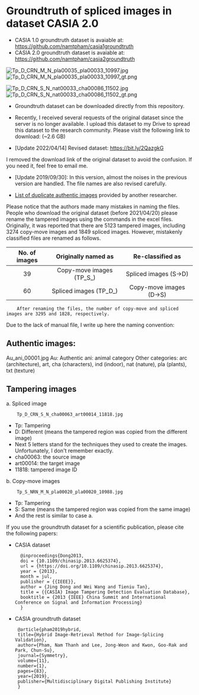 # Groundtruth of spliced images in dataset CASIA 2.0

* CASIA 1.0 groundtruth dataset is avaiable at: https://github.com/namtpham/casia1groundtruth
* CASIA 2.0 groundtruth dataset is avaiable at: https://github.com/namtpham/casia2groundtruth


![Tp_D_CRN_M_N_pla00035_pla00033_10997.jpg](https://i.imgur.com/7AmV8Wx.jpg)
![Tp_D_CRN_M_N_pla00035_pla00033_10997_gt.png](https://i.imgur.com/3eFze2H.png)

![Tp_D_CRN_S_N_nat00033_cha00086_11502.jpg](https://i.imgur.com/6TgSMcG.jpg)
![Tp_D_CRN_S_N_nat00033_cha00086_11502_gt.png](https://i.imgur.com/3Pd5DK0.png)

* Groundtruth dataset can be downloaded directly from this repository.
* Recently, I received several requests of the original dataset since the server is no longer available.
I upload this dataset to my Drive to spread this dataset to the research community. Please visit the following link to download: (~2.6 GB)

* [Update 2022/04/14] Revised dataset: https://bit.ly/2QazgkG

I removed the download link of the original dataset to avoid the confusion. If you need it, feel free to email me.

* [Update 2019/09/30]: In this version, almost the noises in the previous version are handled. The file names are also revised carefully.

* [List of duplicate authentic images](https://pastebin.com/BBdwR3cX) provided by another researcher.

Please notice that the authors made many mistakes in naming the files. People who download the original dataset (before 2021/04/20) please rename the tampered images using the commands in the excel files. 
Originally, it was reported that there are 5123 tampered images, including 3274 copy-move images and 1849 spliced images. However, mistakenly classified files are renamed as follows.

| No. of images | Originally named as           | Re-classified as              |
| :---:         | :---:                         | :---:                         |
| 39            | Copy-move images (TP_S_)      | Spliced images (S->D)         |
| 60            | Spliced images (TP_D_)        | Copy-move images (D->S)       |

        After renaming the files, the number of copy-move and spliced images are 3295 and 1828, respectively.

Due to the lack of manual file, I write up here the naming convention:

## Authentic images:

Au_ani_00001.jpg
Au: Authentic
ani: animal category
Other categories: arc (architecture), art, cha (characters), ind (indoor), nat (nature), pla (plants), txt (texture)

## Tampering images

a. Spliced image

        Tp_D_CRN_S_N_cha00063_art00014_11818.jpg
* Tp: Tampering
* D: Different (means the tampered region was copied from the different image)
* Next 5 letters stand for the techniques they used to create the images. Unfortunately, I don't remember exactly.
* cha00063: the source image
* art00014: the target image
* 11818: tampered image ID

b. Copy-move images

        Tp_S_NRN_M_N_pla00020_pla00020_10988.jpg
* Tp: Tampering
* S: Same (means the tampered region was copied from the same image)
* And the rest is similar to case a.

If you use the groundtruth dataset for a scientific publication, please cite the following papers:

* CASIA dataset

        @inproceedings{Dong2013,
        doi = {10.1109/chinasip.2013.6625374},
        url = {https://doi.org/10.1109/chinasip.2013.6625374},
        year = {2013},
        month = jul,
        publisher = {{IEEE}},
        author = {Jing Dong and Wei Wang and Tieniu Tan},
        title = {{CASIA} Image Tampering Detection Evaluation Database},
        booktitle = {2013 {IEEE} China Summit and International Conference on Signal and Information Processing}
        }


 * CASIA groundtruth dataset 
 
        @article{pham2019hybrid,
        title={Hybrid Image-Retrieval Method for Image-Splicing Validation},
        author={Pham, Nam Thanh and Lee, Jong-Weon and Kwon, Goo-Rak and Park, Chun-Su},
        journal={Symmetry},
        volume={11},
        number={1},
        pages={83},
        year={2019},
        publisher={Multidisciplinary Digital Publishing Institute}
        }
